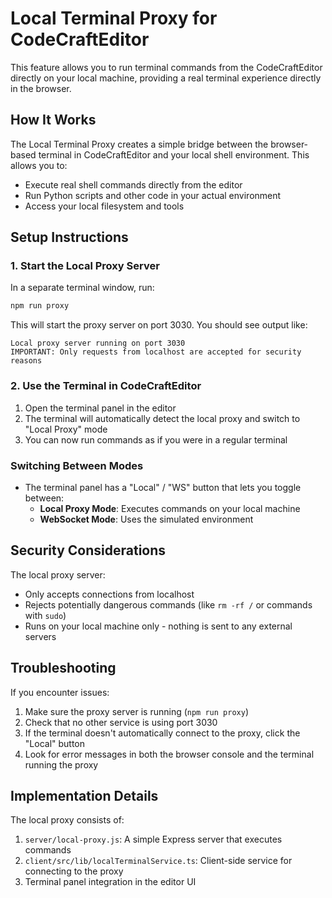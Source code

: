 # Local Terminal Proxy for CodeCraftEditor

This feature allows you to run terminal commands from the CodeCraftEditor directly on your local machine, providing a real terminal experience directly in the browser.

## How It Works

The Local Terminal Proxy creates a simple bridge between the browser-based terminal in CodeCraftEditor and your local shell environment. This allows you to:

- Execute real shell commands directly from the editor
- Run Python scripts and other code in your actual environment
- Access your local filesystem and tools

## Setup Instructions

### 1. Start the Local Proxy Server

In a separate terminal window, run:

```bash
npm run proxy
```

This will start the proxy server on port 3030. You should see output like:

```
Local proxy server running on port 3030
IMPORTANT: Only requests from localhost are accepted for security reasons
```

### 2. Use the Terminal in CodeCraftEditor

1. Open the terminal panel in the editor
2. The terminal will automatically detect the local proxy and switch to "Local Proxy" mode
3. You can now run commands as if you were in a regular terminal

### Switching Between Modes

- The terminal panel has a "Local" / "WS" button that lets you toggle between:
  - **Local Proxy Mode**: Executes commands on your local machine
  - **WebSocket Mode**: Uses the simulated environment

## Security Considerations

The local proxy server:

- Only accepts connections from localhost
- Rejects potentially dangerous commands (like `rm -rf /` or commands with `sudo`)
- Runs on your local machine only - nothing is sent to any external servers

## Troubleshooting

If you encounter issues:

1. Make sure the proxy server is running (`npm run proxy`)
2. Check that no other service is using port 3030
3. If the terminal doesn't automatically connect to the proxy, click the "Local" button
4. Look for error messages in both the browser console and the terminal running the proxy

## Implementation Details

The local proxy consists of:

1. `server/local-proxy.js`: A simple Express server that executes commands
2. `client/src/lib/localTerminalService.ts`: Client-side service for connecting to the proxy
3. Terminal panel integration in the editor UI 